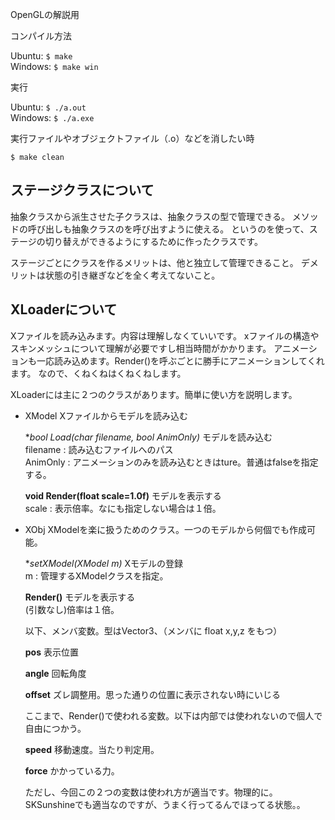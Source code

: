 OpenGLの解説用

コンパイル方法

Ubuntu:	`$ make`  
Windows: `$ make win`  

実行

Ubuntu: `$ ./a.out`  
Windows: `$ ./a.exe`  

実行ファイルやオブジェクトファイル（.o）などを消したい時

	$ make clean
	


ステージクラスについて
-----

抽象クラスから派生させた子クラスは、抽象クラスの型で管理できる。
メソッドの呼び出しも抽象クラスのを呼び出すように使える。
というのを使って、ステージの切り替えができるようにするために作ったクラスです。

ステージごとにクラスを作るメリットは、他と独立して管理できること。
デメリットは状態の引き継ぎなどを全く考えてないこと。


XLoaderについて
-----

Xファイルを読み込みます。内容は理解しなくていいです。
xファイルの構造やスキンメッシュについて理解が必要ですし相当時間がかかります。
アニメーションも一応読み込めます。Render()を呼ぶごとに勝手にアニメーションしてくれます。
なので、くねくねはくねくねします。

XLoaderには主に２つのクラスがあります。簡単に使い方を説明します。

- XModel	Xファイルからモデルを読み込む

	**bool Load(char *filename, bool AnimOnly)** モデルを読み込む  
	filename : 読み込むファイルへのパス  
	AnimOnly : アニメーションのみを読み込むときはture。普通はfalseを指定する。  

	**void Render(float scale=1.0f)** モデルを表示する  
	scale : 表示倍率。なにも指定しない場合は１倍。  

- XObj	XModelを楽に扱うためのクラス。一つのモデルから何個でも作成可能。
	
	**setXModel(XModel *m)** Xモデルの登録  
	m : 管理するXModelクラスを指定。
	
	**Render()** モデルを表示する  
	(引数なし)倍率は１倍。  
	
	以下、メンバ変数。型はVector3、（メンバに float x,y,z をもつ）  
	
	**pos** 表示位置  
	
	**angle** 回転角度  
	
	**offset** ズレ調整用。思った通りの位置に表示されない時にいじる  
	
	ここまで、Render()で使われる変数。以下は内部では使われないので個人で自由につかう。  
	
	**speed** 移動速度。当たり判定用。  
	
	**force** かかっている力。  
	
	ただし、今回この２つの変数は使われ方が適当です。物理的に。  
	SKSunshineでも適当なのですが、うまく行ってるんでほってる状態。。
	

